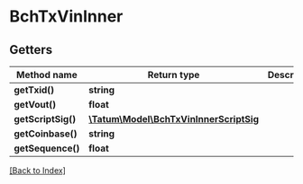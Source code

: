 # BchTxVinInner

## Getters

Method name | Return type | Description | Notes
------------ | ------------- | ------------- | -------------
**getTxid()** | **string** |  | [optional]
**getVout()** | **float** |  | [optional]
**getScriptSig()** | [**\Tatum\Model\BchTxVinInnerScriptSig**](BchTxVinInnerScriptSig.md) |  | [optional]
**getCoinbase()** | **string** |  | [optional]
**getSequence()** | **float** |  | [optional]

[[Back to Index]](../index.md)
